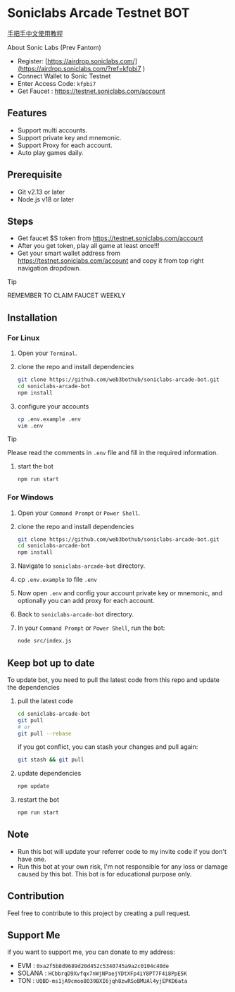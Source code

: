 # Soniclabs Arcade Testnet BOT

[手把手中文使用教程](https://mirror.xyz/dashboard/edit/doONPWouG7PraOIJvQE5ZHxyXfze9iuM1tfLZ8HFLy4)

About Sonic Labs (Prev Fantom)

- Register: [https://airdrop.soniclabs.com/](https://airdrop.soniclabs.com/?ref=kfpbi7 )
- Connect Wallet to Sonic Testnet
- Enter Access Code: `kfpbi7`
- Get Faucet : <https://testnet.soniclabs.com/account>

## Features

- Support multi accounts.
- Support private key and mnemonic.
- Support Proxy for each account.
- Auto play games daily.

## Prerequisite

- Git v2.13 or later
- Node.js v18 or later

## Steps

- Get faucet $S token from <https://testnet.soniclabs.com/account>
- After you get token, play all game at least once!!!
- Get your smart wallet address from <https://testnet.soniclabs.com/account> and copy it from top right navigation dropdown.

> [!tip]
>
> REMEMBER TO CLAIM FAUCET WEEKLY

## Installation

### For Linux

1. Open your `Terminal`.

1. clone the repo and install dependencies

   ```bash
   git clone https://github.com/web3bothub/soniclabs-arcade-bot.git
   cd soniclabs-arcade-bot
   npm install
   ```

1. configure your accounts

   ```bash
   cp .env.example .env
   vim .env
   ```

> [!tip]
> Please read the comments in `.env` file and fill in the required information.

1. start the bot

    ```bash
    npm run start
    ```

### For Windows

1. Open your `Command Prompt` or `Power Shell`.
1. clone the repo and install dependencies

   ```bash
   git clone https://github.com/web3bothub/soniclabs-arcade-bot.git
   cd soniclabs-arcade-bot
   npm install
   ```

1. Navigate to `soniclabs-arcade-bot` directory.
1. cp `.env.example` to file `.env`
1. Now open `.env` and config your account private key or mnemonic, and optionally you can add proxy for each account.
1. Back to `soniclabs-arcade-bot` directory.
1. In your `Command Prompt` or `Power Shell`, run the bot:

    ```bash
    node src/index.js
    ```

## Keep bot up to date

To update bot, you need to pull the latest code from this repo and update the dependencies

1. pull the latest code

   ```bash
   cd soniclabs-arcade-bot
   git pull
   # or
   git pull --rebase
   ```

   if you got conflict, you can stash your changes and pull again:

   ```bash
   git stash && git pull
   ```

1. update dependencies

   ```bash
   npm update
   ```

1. restart the bot

   ```bash
   npm run start
   ```

## Note

- Run this bot will update your referrer code to my invite code if you don't have one.
- Run this bot at your own risk, I'm not responsible for any loss or damage caused by this bot. This bot is for educational purpose only.

## Contribution

Feel free to contribute to this project by creating a pull request.

## Support Me

if you want to support me, you can donate to my address:

- EVM : `0xa2f5b8d9689d20d452c5340745a9a2c0104c40de`
- SOLANA : `HCbbrqD9Xvfqx7nWjNPaejYDtXFp4iY8PT7F4i8PpE5K`
- TON : `UQBD-ms1jA9cmoo8O39BXI6jqh8zwRSoBMUAl4yjEPKD6ata`
